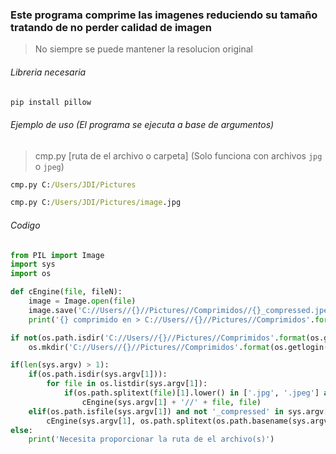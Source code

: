 ### Este programa comprime las imagenes reduciendo su tamaño tratando de no perder calidad de imagen
> No siempre se puede mantener la resolucion original

###### Libreria necesaria

```cmd
pip install pillow 
```

###### Ejemplo de uso (El programa se ejecuta a base de argumentos)
> cmp.py [ruta de el archivo o carpeta] (Solo funciona con archivos `jpg` o `jpeg`)

```cmd
cmp.py C:/Users/JDI/Pictures
```
```cmd
cmp.py C:/Users/JDI/Pictures/image.jpg
```

###### Codigo

```python
from PIL import Image
import sys
import os

def cEngine(file, fileN):
    image = Image.open(file)
    image.save('C://Users//{}//Pictures//Comprimidos//{}_compressed.jpeg'.format(os.getlogin(), os.path.splitext(fileN)[0]), 'jpeg', optimize = True, quality = 10)
    print('{} comprimido en > C://Users//{}//Pictures//Comprimidos'.format(fileN, os.getlogin()))

if not(os.path.isdir('C://Users//{}//Pictures//Comprimidos'.format(os.getlogin()))):
    os.mkdir('C://Users//{}//Pictures//Comprimidos'.format(os.getlogin()))

if(len(sys.argv) > 1):
    if(os.path.isdir(sys.argv[1])):
        for file in os.listdir(sys.argv[1]):
            if(os.path.splitext(file)[1].lower() in ['.jpg', '.jpeg'] and not '_compressed' in os.path.splitext(file)[0]):
                cEngine(sys.argv[1] + '//' + file, file)
    elif(os.path.isfile(sys.argv[1]) and not '_compressed' in sys.argv[1] and os.path.splitext(sys.argv[1])[1] in ['.jpg', '.jpeg']):
        cEngine(sys.argv[1], os.path.splitext(os.path.basename(sys.argv[1]))[0])
else:
    print('Necesita proporcionar la ruta de el archivo(s)')
```
